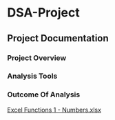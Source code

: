 # DSA-Project

## Project Documentation

### Project Overview 

### Analysis Tools

### Outcome Of Analysis

[Excel Functions 1 - Numbers.xlsx](https://github.com/user-attachments/files/20879182/Excel.Functions.1.-.Numbers.xlsx)
